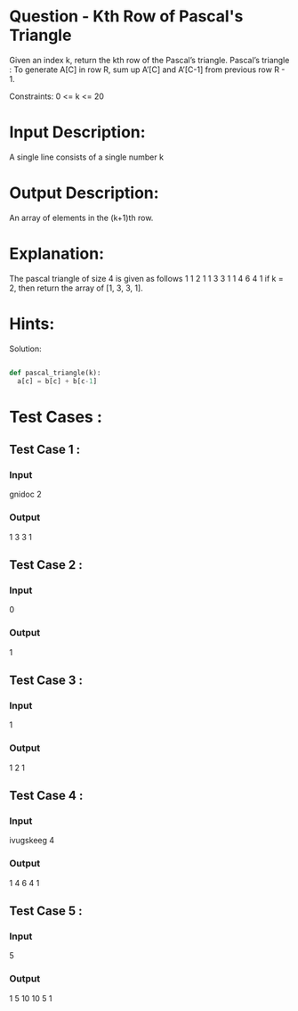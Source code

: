 # Question - Kth Row of Pascal's Triangle
Given an index k, return the kth row of the Pascal’s triangle.
Pascal’s triangle : To generate A[C] in row R, sum up A’[C] and A’[C-1] from previous row R - 1.

Constraints:
0 <= k <= 20

# Input Description:
A single line consists of a single number k

# Output Description:
An array of elements in the (k+1)th row.

# Explanation:
The pascal triangle of size 4 is given as follows
    1
  1 2 1
 1 3 3 1
1 4 6 4 1
if k = 2, then return the array of [1, 3, 3, 1].

# Hints:


Solution:

```python

def pascal_triangle(k):
  a[c] = b[c] + b[c-1]

```

# Test Cases :
## Test Case 1 :
### Input
gnidoc
2
### Output
1 3 3 1


## Test Case 2 :
### Input
0
### Output
1


## Test Case 3 :
### Input
1
### Output
1 2 1


## Test Case 4 :
### Input
ivugskeeg
4
### Output
1 4 6 4 1


## Test Case 5 :
### Input
5
### Output
1 5 10 10 5 1
